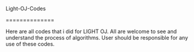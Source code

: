 Light-OJ-Codes

==============


Here are all codes that i did for LIGHT OJ.
All are welcome to see and understand the process of algorithms.
User should be responsible for any use of these codes.
